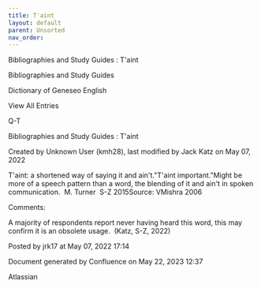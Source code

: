 ```yaml
---
title: T'aint
layout: default
parent: Unsorted
nav_order:
---
```


Bibliographies and Study Guides : T'aint

Bibliographies and Study Guides

Dictionary of Geneseo English

View All Entries

Q-T

Bibliographies and Study Guides : T'aint

Created by  Unknown User (kmh28), last modified by  Jack Katz on May 07, 2022

T'aint: a shortened way of saying it and ain't.&quot;T'aint important.&quot;Might be more of a speech pattern than a word, the blending of it and ain't in spoken communication.  M. Turner  S-Z 2015Source: VMishra 2006

Comments:

A majority of respondents report never having heard this word, this may confirm it is an obsolete usage.  (Katz, S-Z, 2022)

Posted by jrk17 at May 07, 2022 17:14

Document generated by Confluence on May 22, 2023 12:37

Atlassian
